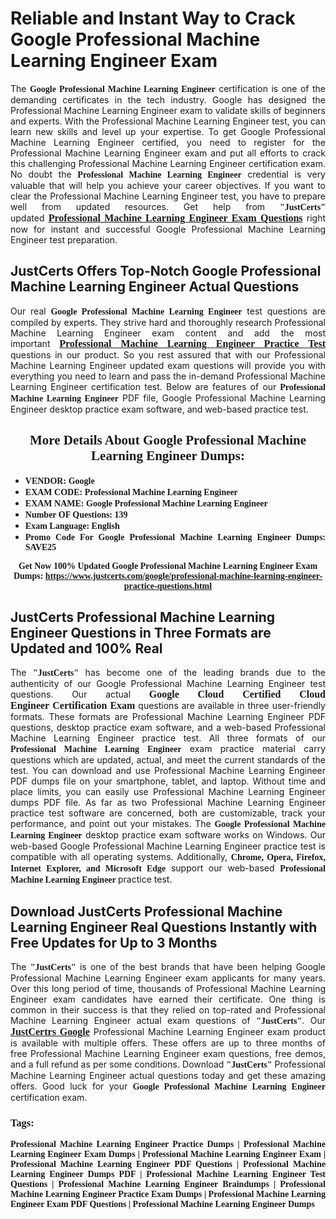 <h1><strong>Reliable and Instant Way to Crack Google Professional Machine Learning Engineer Exam</strong></h1>

<p style="text-align: justify;">The <span style="font-family:Georgia,serif;"><strong>Google Professional Machine Learning Engineer</strong></span> certification is one of the demanding certificates in the tech industry. Google has designed the Professional Machine Learning Engineer exam to validate skills of beginners and experts. With the Professional Machine Learning Engineer test, you can learn new skills and level up your expertise. To get Google Professional Machine Learning Engineer certified, you need to register for the Professional Machine Learning Engineer exam and put all efforts to crack this challenging Professional Machine Learning Engineer certification exam. No doubt the <span style="font-family:Georgia,serif;"><strong> Professional Machine Learning Engineer</strong></span> credential is very valuable that will help you achieve your career objectives. If you want to clear the Professional Machine Learning Engineer test, you have to prepare well from updated resources. Get help from <span style="font-size:14px;"><span style="font-family:Georgia,serif;"><strong>&quot;JustCerts&quot;</strong></span></span> updated&nbsp;<a href="https://www.justcerts.com/google/professional-machine-learning-engineer-practice-questions.html"><span style="font-size:16px;"><span style="font-family:Georgia,serif;"><strong>Professional Machine Learning Engineer Exam Questions</strong></span></span></a> right now for instant and successful Google Professional Machine Learning Engineer test preparation.</p>

<h2><strong>JustCerts Offers Top-Notch Google Professional Machine Learning Engineer Actual Questions&nbsp;</strong></h2>

<p style="text-align: justify;">Our real <span style="font-family:Georgia,serif;"><strong>Google Professional Machine Learning Engineer</strong></span> test questions are compiled by experts. They strive hard and thoroughly research Professional Machine Learning Engineer exam content and add the most important&nbsp;<a href="https://www.justcerts.com/google/professional-machine-learning-engineer-practice-questions.html"><span style="font-size:16px;"><span style="font-family:Georgia,serif;"><strong>Professional Machine Learning Engineer Practice Test</strong></span></span></a> questions in our product. So you rest assured that with our Professional Machine Learning Engineer updated exam questions will provide you with everything you need to learn and pass the in-demand Professional Machine Learning Engineer certification test. Below are features of our<span style="font-family:Georgia,serif;"><strong>&nbsp;Professional Machine Learning Engineer</strong></span> PDF file, Google Professional Machine Learning Engineer desktop practice exam software, and web-based practice test.</p>

<h2 style="text-align: center;"><strong><span style="font-family:Georgia,serif;">More Details About Google Professional Machine Learning Engineer Dumps:</span></strong></h2>

<ul>
	<li style="text-align: justify;"><span style="font-size:14px;"><span style="font-family:Georgia,serif;"><strong>VENDOR: Google</strong></span></span></li>
	<li style="text-align: justify;"><span style="font-size:14px;"><span style="font-family:Georgia,serif;"><strong>EXAM CODE: Professional Machine Learning Engineer</strong></span></span></li>
	<li style="text-align: justify;"><span style="font-size:14px;"><span style="font-family:Georgia,serif;"><strong>EXAM NAME: Google Professional Machine Learning Engineer</strong></span></span></li>
	<li style="text-align: justify;"><span style="font-size:14px;"><span style="font-family:Georgia,serif;"><strong>Number OF Questions: 139</strong></span></span></li>
	<li style="text-align: justify;"><span style="font-size:14px;"><span style="font-family:Georgia,serif;"><strong>Exam Language: English</strong></span></span></li>
	<li style="text-align: justify;"><span style="font-size:14px;"><span style="font-family:Georgia,serif;"><strong>Promo Code For Google Professional Machine Learning Engineer Dumps: SAVE25</strong></span></span></li>
</ul>

<p style="text-align: center;"><strong><span style="font-family:Georgia,serif;"><span style="font-size:14px;">Get Now 100% Updated Google Professional Machine Learning Engineer Exam Dumps:</span> <a href="https://www.justcerts.com/google/professional-machine-learning-engineer-practice-questions.html">https://www.justcerts.com/google/professional-machine-learning-engineer-practice-questions.html</a></span></strong></p>

<h2><strong>JustCerts Professional Machine Learning Engineer Questions in Three Formats are Updated and 100% Real</strong></h2>

<p style="text-align: justify;">The <span style="font-size:14px;"><span style="font-family:Georgia,serif;"><strong>&quot;JustCerts&quot;</strong></span></span> has become one of the leading brands due to the authenticity of our Google Professional Machine Learning Engineer test questions. Our actual <span style="font-size:16px;"><span style="font-family:Georgia,serif;"><strong>Google Cloud Certified Cloud Engineer&nbsp;Certification Exam</strong></span></span> questions are available in three user-friendly formats. These formats are Professional Machine Learning Engineer PDF questions, desktop practice exam software, and a web-based Professional Machine Learning Engineer practice test. All three formats of our <strong><span style="font-family:Georgia,serif;"> Professional Machine Learning Engineer</span></strong> exam practice material carry questions which are updated, actual, and meet the current standards of the test. You can download and use Professional Machine Learning Engineer PDF dumps file on your smartphone, tablet, and laptop. Without time and place limits, you can easily use Professional Machine Learning Engineer dumps PDF file. As far as two&nbsp;Professional Machine Learning Engineer practice test software are concerned, both are customizable, track your performance, and point out your mistakes. The <span style="font-family:Georgia,serif;"><strong>Google Professional Machine Learning Engineer</strong></span> desktop practice exam software works on Windows. Our web-based Google Professional Machine Learning Engineer practice test is compatible with all operating systems. Additionally, <span style="font-family:Georgia,serif;"><strong>Chrome, Opera, Firefox, Internet Explorer, and Microsoft Edge</strong></span> support our web-based <span style="font-family:Georgia,serif;"><strong>Professional Machine Learning Engineer </strong></span> practice test.</p>

<h2><strong>Download JustCerts Professional Machine Learning Engineer Real Questions Instantly with Free Updates for Up to 3 Months</strong></h2>

<p style="text-align: justify;">The <span style="font-family:Georgia,serif;"><span style="font-size:14px;"><strong>&quot;JustCerts&quot;</strong></span></span> is one of the best brands that have been helping Google Professional Machine Learning Engineer exam applicants for many years. Over this long period of time, thousands of Professional Machine Learning Engineer exam candidates have earned their certificate. One thing is common in their success is that they relied on top-rated and&nbsp;Professional Machine Learning Engineer actual exam questions of <span style="font-family:Georgia,serif;"><span style="font-size:14px;"><strong>&quot;JustCerts&quot;</strong></span></span>. Our <a href="https://www.justcerts.com/google-certification-exams.html"><span style="font-size:16px;"><span style="font-family:Georgia,serif;"><strong>JustCertrs Google</strong></span></span></a> Professional Machine Learning Engineer exam product is available with multiple offers. These offers are up to three months of free&nbsp;Professional Machine Learning Engineer exam questions, free demos, and a full refund as per some conditions. Download <span style="font-family:Georgia,serif;"><span style="font-size:14px;"><strong>&quot;JustCerts&quot;</strong></span></span> Professional Machine Learning Engineer actual questions today and get these amazing offers. Good luck for your <span style="font-family:Georgia,serif;"><strong>Google Professional Machine Learning Engineer</strong></span> certification exam.</p>

<h3 style="text-align: justify;"><span style="font-family:Georgia,serif;"><strong>Tags:</strong></span></h3>

<p style="text-align: justify;"><span style="font-family:Georgia,serif;"><strong>Professional Machine Learning Engineer Practice Dumps | Professional Machine Learning Engineer Exam Dumps | Professional Machine Learning Engineer Exam | Professional Machine Learning Engineer PDF Questions | Professional Machine Learning Engineer Dumps PDF | Professional Machine Learning Engineer Test Questions | Professional Machine Learning Engineer Braindumps | Professional Machine Learning Engineer Practice Exam Dumps | Professional Machine Learning Engineer Exam PDF Questions | Professional Machine Learning Engineer Dumps</strong></span></p>
